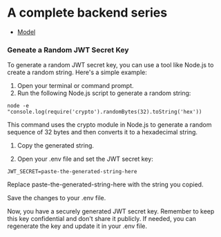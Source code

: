 # A complete backend series

- [Model](https://app.eraser.io/workspace/YtPqZ1VogxGy1jzIDkzj)

### Geneate a Random JWT Secret Key
To generate a random JWT secret key, you can use a tool like Node.js to create a random string. Here's a simple example:

1. Open your terminal or command prompt.
2. Run the following Node.js script to generate a random string:

```node -e "console.log(require('crypto').randomBytes(32).toString('hex')) ```

This command uses the crypto module in Node.js to generate a random sequence of 32 bytes and then converts it to a hexadecimal string.
1. Copy the generated string.

2. Open your .env file and set the JWT secret key:

``` JWT_SECRET=paste-the-generated-string-here ```

Replace paste-the-generated-string-here with the string you copied.

Save the changes to your .env file.

Now, you have a securely generated JWT secret key. Remember to keep this key confidential and don't share it publicly. If needed, you can regenerate the key and update it in your .env file.